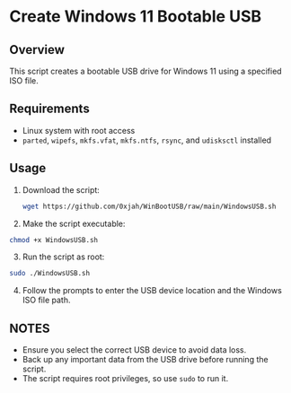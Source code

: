 # Create Windows 11 Bootable USB

## Overview
This script creates a bootable USB drive for Windows 11 using a specified ISO file.

## Requirements
- Linux system with root access
- `parted`, `wipefs`, `mkfs.vfat`, `mkfs.ntfs`, `rsync`, and `udisksctl` installed

## Usage

1. Download the script:
   ```bash
   wget https://github.com/0xjah/WinBootUSB/raw/main/WindowsUSB.sh
   ```
2. Make the script executable:
```bash
chmod +x WindowsUSB.sh
```
3. Run the script as root:
```bash
sudo ./WindowsUSB.sh
```
4. Follow the prompts to enter the USB device location and the Windows ISO file path.

## NOTES
- Ensure you select the correct USB device to avoid data loss.
- Back up any important data from the USB drive before running the script.
- The script requires root privileges, so use `sudo` to run it.
